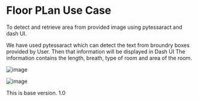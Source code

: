 # Floor PLan Use Case
To detect and retrieve area from provided image using pytessaract and dash UI.

We have used pytessaract which can detect the text from broundry boxes provided by User. Then that information will be displayed in Dash UI
The information contains the length, breath, type of room and area of the room.

![image](https://user-images.githubusercontent.com/52622703/173566403-f932c838-fc44-4774-8fab-77a429d7f6ba.png)

![image](https://user-images.githubusercontent.com/52622703/173566548-3c9bb90c-4c5b-448f-9ebc-7f1f1b773f71.png)

This is base version. 1.0
